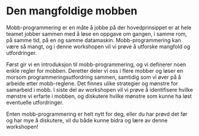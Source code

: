 # Den mangfoldige mobben

Mobb-programmering er en måte å jobbe på der hovedprinsippet er at hele teamet jobber sammen med å løse en oppgave om gangen, i samme rom, på samme tid, på en og samme datamaskin. Mobb-programmering kan være så mangt, og i denne workshopen vil vi prøve å utforske mangfold og utfordringer.

Først gir vi en introduksjon til mobb-programmering, og vi definerer noen enkle regler for mobben. Deretter deler vi oss i flere mobber og løser en morsom programmeringsutfordring sammen, samtidig som vi øver på å arbeide etter mobb-reglene. Det finnes ulike strategier og mønstre for samarbeid i mobb. I siste del av workshopen vil vi prøve å identifisere hvilke mønstre vi erfarte i mobben, og diskutere hvilke mønstre som kunne ha løst eventuelle utfordringer.

Enten mobb-programmering er helt nytt for deg, eller du har prøvd det før og har mye å diskutere, vil du både kunne bidra og lære av denne workshopen!
